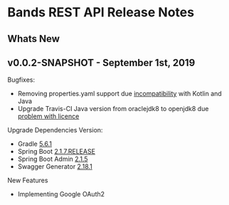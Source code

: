 # Bands REST API Release Notes

## Whats New

## v0.0.2-SNAPSHOT - September 1st, 2019
Bugfixes:
-  Removing properties.yaml support due [incompatibility](https://youtrack.jetbrains.com/issue/IDEA-149038?_ga=2.199376614.9510046.1567383942-1311331745.1563059925) with Kotlin and Java
-  Upgrade Travis-CI Java version from oraclejdk8 to openjdk8 due [problem with licence](https://travis-ci.community/t/install-of-oracle-jdk-8-failing/3038/5)

Upgrade Dependencies Version:
-  Gradle [5.6.1](https://docs.gradle.org/5.6.1/userguide/userguide.html)
-  Spring Boot [2.1.7.RELEASE](https://github.com/spring-projects/spring-boot/releases/tag/v2.1.7.RELEASE)
-  Spring Boot Admin [2.1.5](https://github.com/codecentric/spring-boot-admin/releases/tag/2.1.5)
-  Swagger Generator [2.18.1](https://github.com/int128/gradle-swagger-generator-plugin/releases/tag/2.18.1)

New Features
-  Implementing Google OAuth2

